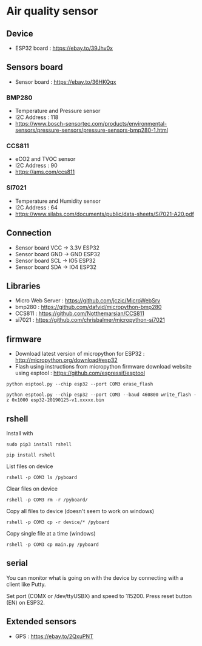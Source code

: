 # Air quality sensor
## Device
- ESP32 board : https://ebay.to/39Jhv0x
## Sensors board
- Sensor board : https://ebay.to/36HKQqx

### BMP280
- Temperature and Pressure sensor
- I2C Address : 118
- https://www.bosch-sensortec.com/products/environmental-sensors/pressure-sensors/pressure-sensors-bmp280-1.html

### CCS811
- eCO2 and TVOC sensor
- I2C Address : 90
- https://ams.com/ccs811

### SI7021
- Temperature and Humidity sensor
- I2C Address : 64
- https://www.silabs.com/documents/public/data-sheets/Si7021-A20.pdf

## Connection
- Sensor board VCC -> 3.3V ESP32
- Sensor board GND -> GND  ESP32
- Sensor board SCL -> IO5  ESP32
- Sensor board SDA -> IO4  ESP32

## Libraries
- Micro Web Server : https://github.com/jczic/MicroWebSrv
- bmp280 : https://github.com/dafvid/micropython-bmp280
- CCS811 : https://github.com/Notthemarsian/CCS811
- si7021 : https://github.com/chrisbalmer/micropython-si7021

## firmware
- Download latest version of micropython for ESP32 : http://micropython.org/download#esp32
- Flash using instructions from micropython firmware download website using esptool : https://github.com/espressif/esptool
```console
python esptool.py --chip esp32 --port COM3 erase_flash
```
```console
python esptool.py --chip esp32 --port COM3 --baud 460800 write_flash -z 0x1000 esp32-20190125-v1.xxxxx.bin
```

## rshell
Install with 
```console
sudo pip3 install rshell
```
```console
pip install rshell
```
List files on device
```console
rshell -p COM3 ls /pyboard
```
Clear files on device
```console
rshell -p COM3 rm -r /pyboard/
```
Copy all files to device (doesn't seem to work on windows)
```console
rshell -p COM3 cp -r device/* /pyboard
```
Copy single file at a time (windows)
```console
rshell -p COM3 cp main.py /pyboard
```

## serial
You can monitor what is going on with the device by connecting with a client like Putty.

Set port (COMX or /dev/ttyUSBX) and speed to 115200. Press reset button (EN) on ESP32.

## Extended sensors
- GPS : https://ebay.to/2QxuPNT